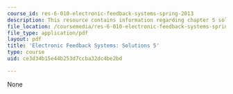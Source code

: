```yaml
---
course_id: res-6-010-electronic-feedback-systems-spring-2013
description: This resource contains information regarding chapter 5 solutions.
file_location: /coursemedia/res-6-010-electronic-feedback-systems-spring-2013/ce3d34b15e44b253d7ccba32dc4be2bd_MITRES_6-010S13_sol05.pdf
file_type: application/pdf
layout: pdf
title: 'Electronic Feedback Systems: Solutions 5'
type: course
uid: ce3d34b15e44b253d7ccba32dc4be2bd

---
```

None